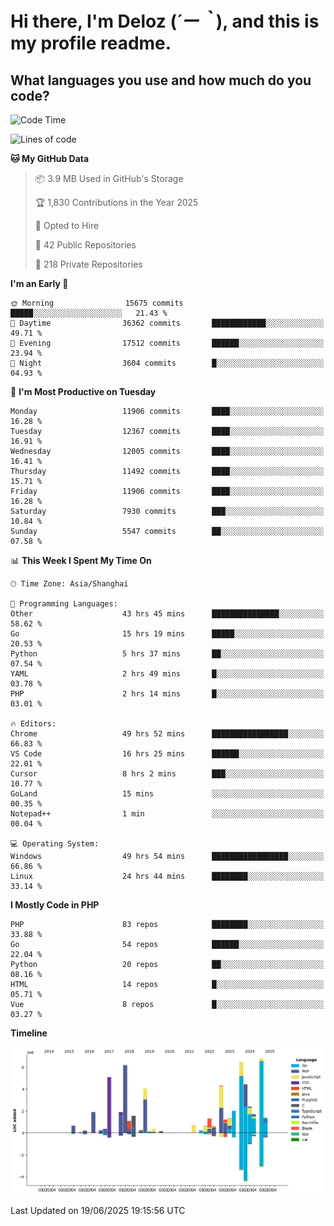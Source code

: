 # **Hi there, I'm Deloz (*´ー｀*), and this is my profile readme.**

## **What languages you use and how much do you code?**

<!--START_SECTION:waka-->
![Code Time](http://img.shields.io/badge/Code%20Time-6%2C705%20hrs%2043%20mins-blue)

![Lines of code](https://img.shields.io/badge/From%20Hello%20World%20I%27ve%20Written-59.9%20million%20lines%20of%20code-blue)

**🐱 My GitHub Data** 

> 📦 3.9 MB Used in GitHub's Storage 
 > 
> 🏆 1,830 Contributions in the Year 2025
 > 
> 💼 Opted to Hire
 > 
> 📜 42 Public Repositories 
 > 
> 🔑 218 Private Repositories 
 > 
**I'm an Early 🐤** 

```text
🌞 Morning                15675 commits       █████░░░░░░░░░░░░░░░░░░░░   21.43 % 
🌆 Daytime                36362 commits       ████████████░░░░░░░░░░░░░   49.71 % 
🌃 Evening                17512 commits       ██████░░░░░░░░░░░░░░░░░░░   23.94 % 
🌙 Night                  3604 commits        █░░░░░░░░░░░░░░░░░░░░░░░░   04.93 % 
```
📅 **I'm Most Productive on Tuesday** 

```text
Monday                   11906 commits       ████░░░░░░░░░░░░░░░░░░░░░   16.28 % 
Tuesday                  12367 commits       ████░░░░░░░░░░░░░░░░░░░░░   16.91 % 
Wednesday                12005 commits       ████░░░░░░░░░░░░░░░░░░░░░   16.41 % 
Thursday                 11492 commits       ████░░░░░░░░░░░░░░░░░░░░░   15.71 % 
Friday                   11906 commits       ████░░░░░░░░░░░░░░░░░░░░░   16.28 % 
Saturday                 7930 commits        ███░░░░░░░░░░░░░░░░░░░░░░   10.84 % 
Sunday                   5547 commits        ██░░░░░░░░░░░░░░░░░░░░░░░   07.58 % 
```


📊 **This Week I Spent My Time On** 

```text
🕑︎ Time Zone: Asia/Shanghai

💬 Programming Languages: 
Other                    43 hrs 45 mins      ███████████████░░░░░░░░░░   58.62 % 
Go                       15 hrs 19 mins      █████░░░░░░░░░░░░░░░░░░░░   20.53 % 
Python                   5 hrs 37 mins       ██░░░░░░░░░░░░░░░░░░░░░░░   07.54 % 
YAML                     2 hrs 49 mins       █░░░░░░░░░░░░░░░░░░░░░░░░   03.78 % 
PHP                      2 hrs 14 mins       █░░░░░░░░░░░░░░░░░░░░░░░░   03.01 % 

🔥 Editors: 
Chrome                   49 hrs 52 mins      █████████████████░░░░░░░░   66.83 % 
VS Code                  16 hrs 25 mins      ██████░░░░░░░░░░░░░░░░░░░   22.01 % 
Cursor                   8 hrs 2 mins        ███░░░░░░░░░░░░░░░░░░░░░░   10.77 % 
GoLand                   15 mins             ░░░░░░░░░░░░░░░░░░░░░░░░░   00.35 % 
Notepad++                1 min               ░░░░░░░░░░░░░░░░░░░░░░░░░   00.04 % 

💻 Operating System: 
Windows                  49 hrs 54 mins      █████████████████░░░░░░░░   66.86 % 
Linux                    24 hrs 44 mins      ████████░░░░░░░░░░░░░░░░░   33.14 % 
```

**I Mostly Code in PHP** 

```text
PHP                      83 repos            ████████░░░░░░░░░░░░░░░░░   33.88 % 
Go                       54 repos            ██████░░░░░░░░░░░░░░░░░░░   22.04 % 
Python                   20 repos            ██░░░░░░░░░░░░░░░░░░░░░░░   08.16 % 
HTML                     14 repos            █░░░░░░░░░░░░░░░░░░░░░░░░   05.71 % 
Vue                      8 repos             █░░░░░░░░░░░░░░░░░░░░░░░░   03.27 % 
```



**Timeline**

![Lines of Code chart](https://raw.githubusercontent.com/deloz/deloz/main/assets/bar_graph.png)


 Last Updated on 19/06/2025 19:15:56 UTC
<!--END_SECTION:waka-->
